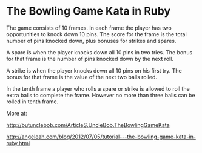 The Bowling Game Kata in Ruby
===

The game consists of 10 frames. In each frame the player has
two opportunities to knock down 10 pins. The score for the frame is the total
number of pins knocked down, plus bonuses for strikes and spares.

A spare is when the player knocks down all 10 pins in two tries. The bonus for
that frame is the number of pins knocked down by the next roll.

A strike is when the player knocks down all 10 pins on his first try. The bonus
for that frame is the value of the next two balls rolled.

In the tenth frame a player who rolls a spare or strike is allowed to roll the extra
balls to complete the frame. However no more than three balls can be rolled in
tenth frame.

More at:

http://butunclebob.com/ArticleS.UncleBob.TheBowlingGameKata

http://angeleah.com/blog/2012/07/05/tutorial---the-bowling-game-kata-in-ruby.html
